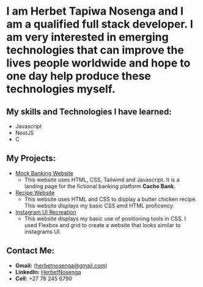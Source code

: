 # I am Herbet Tapiwa Nosenga and I am a qualified full stack developer. I am very interested in emerging technologies that can improve the lives people worldwide and hope to one day help produce these technologies myself. #

## My skills and Technologies I have learned: ##
* Javascript
* NextJS
* C
  
## My Projects: ##
* [Mock Banking Website](https://github.com/TapiwaHerbetNosenga/HERNOS284_fto2401_A_HerbetNosenga_SDF11)
   * This website uses HTML, CSS, Tailwind and Javascript. It is a landing page for the fictional banking platform **Cache Bank.**
* [Recipe Website](https://github.com/TapiwaHerbetNosenga/Recipe_Website-HTML_CSS)
   * This website uses HTML and CSS to display a butter chicken recipe. This website displays my basic CSS amd HTML proficency.
* [Instagram UI Recreation](https://github.com/TapiwaHerbetNosenga/HERNOS284_fto2401_A_HerbetNosenga_SDF06)
   * This website displays my basic use of positioning tools in CSS. I used Flexbox and grid to create a website that looks similar to instagrams UI.

## Contact Me: ##
* **Gmail:** (herbetnosenga@gmail.com)
* **LinkedIn:** [HerbetNosenga](https://www.linkedin.com/in/tapiwa-herbet-nosenga-55029528b/)
* **Cell:** +27 78 245 6790

<!--
**TapiwaHerbetNosenga/TapiwaHerbetNosenga** is a ✨ _special_ ✨ repository because its `README.md` (this file) appears on your GitHub profile.

Here are some ideas to get you started:

- 🔭 I’m currently working on ...
- 🌱 I’m currently learning ...
- 👯 I’m looking to collaborate on ...
- 🤔 I’m looking for help with ...
- 💬 Ask me about ...
- 📫 How to reach me: ...
- 😄 Pronouns: ...
- ⚡ Fun fact: ...
-->
